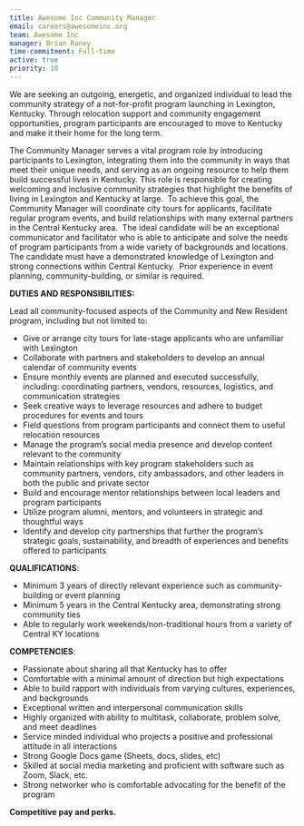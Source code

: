 ```yaml
---
title: Awesome Inc Community Manager
email: careers@awesomeinc.org
team: Awesome Inc
manager: Brian Raney
time-commitment: Full-time
active: true
priority: 10
---
```



We are seeking an outgoing, energetic, and organized individual to lead the community strategy of a not-for-profit program launching in Lexington, Kentucky. Through relocation support and community engagement opportunities, program participants are encouraged to move to Kentucky and make it their home for the long term.  

The Community Manager serves a vital program role by introducing participants to Lexington, integrating them into the community in ways that meet their unique needs, and serving as an ongoing resource to help them build successful lives in Kentucky. This role is responsible for creating welcoming and inclusive community strategies that highlight the benefits of living in Lexington and Kentucky at large.  To achieve this goal, the Community Manager will coordinate city tours for applicants, facilitate regular program events, and build relationships with many external partners in the Central Kentucky area.  The ideal candidate will be an exceptional communicator and facilitator who is able to anticipate and solve the needs of program participants from a wide variety of backgrounds and locations. The candidate must have a demonstrated knowledge of Lexington and strong connections within Central Kentucky.  Prior experience in event planning, community-building, or similar is required.     

**DUTIES AND RESPONSIBILITIES:**  

Lead all community-focused aspects of the Community and New Resident program, including but not limited to: 

* Give or arrange city tours for late-stage applicants who are unfamiliar with Lexington
* Collaborate with partners and stakeholders to develop an annual calendar of community events
* Ensure monthly events are planned and executed successfully, including: coordinating partners, vendors, resources, logistics, and communication strategies
* Seek creative ways to leverage resources and adhere to budget procedures for events and tours
* Field questions from program participants and connect them to useful relocation resources
* Manage the program’s social media presence and develop content relevant to the community
* Maintain relationships with key program stakeholders such as community partners, vendors, city ambassadors, and other leaders in both the public and private sector 
* Build and encourage mentor relationships between local leaders and program participants
* Utilize program alumni, mentors, and volunteers in strategic and thoughtful ways
* Identify and develop city partnerships that further the program’s strategic goals, sustainability, and breadth of experiences and benefits offered to participants  



**QUALIFICATIONS**:

* Minimum 3 years of directly relevant experience such as community-building or event planning
* Minimum 5 years in the Central Kentucky area, demonstrating strong community ties
* Able to regularly work weekends/non-traditional hours from a variety of Central KY locations

**COMPETENCIES**:

* Passionate about sharing all that Kentucky has to offer
* Comfortable with a minimal amount of direction but high expectations
* Able to build rapport with individuals from varying cultures, experiences, and backgrounds
* Exceptional written and interpersonal communication skills  
* Highly organized with ability to multitask, collaborate, problem solve, and meet deadlines
* Service minded individual who projects a positive and professional attitude in all interactions
* Strong Google Docs game (Sheets, docs, slides, etc)
* Skilled at social media marketing and proficient with software such as Zoom, Slack, etc. 
* Strong networker who is comfortable advocating for the benefit of the program 

**Competitive pay and perks.**